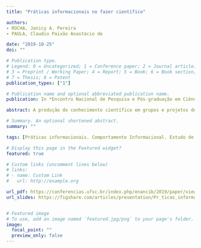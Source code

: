 ```yaml
---
title: "Práticas informacionais no fazer científico"

authors:
- ROCHA, Janicy A. Pereira
- PAULA, Claudio Paixão Anastácio de

date: "2019-10-25"
doi: ""

# Publication type.
# Legend: 0 = Uncategorized; 1 = Conference paper; 2 = Journal article;
# 3 = Preprint / Working Paper; 4 = Report; 5 = Book; 6 = Book section;
# 7 = Thesis; 8 = Patent
publication_types: ["1"]

# Publication name and optional abbreviated publication name.
publication: In *Encontro Nacional de Pesquisa e Pós-graduação em Ciência da Informação (ENANCIB)*

abstract: A produção do conhecimento científico em grupos e projetos de pesquisa é, essencialmente, colaborativa e social. Nesses espaços, sujeitos informacionais executam suas atividades e, por meio delas, propagam ou refutam práticas informacionais. Essa pesquisa objetiva investigar quais são e como se constituem as práticas informacionais na produção colaborativa do conhecimento científico no denominado Projeto Febre Amarela. De caráter qualitativo, a pesquisa adota uma postura etnográfica, valendo-se das técnicas de observação e entrevista semiestruturada em profundidade para a coleta de dados. A aproximação e imersão no ambiente empírico duraram, aproximadamente, dois anos. Foram observados e entrevistados 16 colaboradores do referido projeto, selecionados mediante convite e manifestação do desejo de participar, voluntariamente, da pesquisa. A análise de dados indica que, no referido ambiente empírico, as práticas informacionais se constituem e são articuladas, propagadas ou contestadas em interações sociais durante ações informacionais rotineiras. Embora as práticas informacionais desveladas possuam certa regularidade advinda de rotinas e hábitos inerentes ao ambiente, elas emergem de tarefas situadas, da divisão do trabalho, de soluções constituídas na ação e de negociações discursivas protagonizadas pelos integrantes do grupo de pesquisa.

# Summary. An optional shortened abstract.
summary: ""

tags: [Práticas informacionais. Comportamento Informacional. Estudo de Usuários. Conhecimento científico.]

# Display this page in the Featured widget?
featured: true

# Custom links (uncomment lines below)
# links:
# - name: Custom Link
#   url: http://example.org

url_pdf: https://conferencias.ufsc.br/index.php/enancib/2019/paper/view/545/470
url_slides: https://figshare.com/articles/presentation/Pr_ticas_informacionais_no_fazer_cient_fico/15029205


# Featured image
# To use, add an image named `featured.jpg/png` to your page's folder. 
image:
  focal_point: ""
  preview_only: false
---
```

